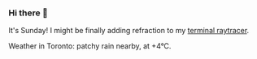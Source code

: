 ### Hi there :wave:

It's Sunday! I might be finally adding refraction to my [terminal raytracer](https://github.com/bewuethr/bash-raytracer).

Weather in Toronto: patchy rain nearby, at +4°C.
